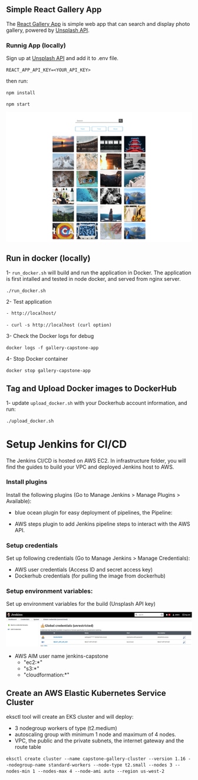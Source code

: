 ## Simple React Gallery App
The [React Gallery App](https://github.com/renatognunes/react-gallery-app) is simple web app that can search and display photo gallery, powered by [Unsplash API](https://unsplash.com/developers). 

### Runnig App (locally)
Sign up at [Unsplash API](https://unsplash.com/developers) and add it to .env file.

`REACT_APP_API_KEY=<YOUR_API_KEY>`

then run: 

`npm install`

`npm start`

![GalleryApp](Gallery-React-App.png)


## Run in docker (locally)
1- `run_docker.sh` will build and run the application in Docker. The application is first intalled and tested in node docker, and served from nginx server.

`./run_docker.sh`

2- Test application 

    - http://localhost/

    - curl -s http://localhost (curl option)

3- Check the Docker logs for debug

`docker logs -f gallery-capstone-app`

4- Stop Docker container

`docker stop gallery-capstone-app`

## Tag and Upload Docker images to DockerHub
1- update `upload_docker.sh` with your Dockerhub account information, and run:

`./upload_docker.sh`


# Setup Jenkins for CI/CD
The Jenkins CI/CD is hosted on AWS EC2. In infrastructure folder, you will find the guides to build your VPC and deployed Jenkins host to AWS.

### Install plugins
Install the following plugins (Go to Manage Jenkins > Manage Plugins > Available): 

- blue ocean plugin for easy deployment of pipelines, the Pipeline: 

- AWS steps plugin to add Jenkins pipeline steps to interact with the AWS API. 

### Setup credentials
Set up following credentials (Go to Manage Jenkins > Manage Credentials):
 - AWS user credentials (Access ID and secret access key)
 - Dockerhub credentials (for pulling the image from dockerhub) 

### Setup environment variables:
Set up environment variables for the build (Unsplash API key)

![jenkins-credentials](jenkins-credentials.png)



- AWS AIM user
    name jenkins-capstone
    - "ec2:*"
    - "s3:*"
    - "cloudformation:*"


## Create an AWS Elastic Kubernetes Service Cluster
eksctl tool will create an EKS cluster and will deploy:
 - 3 nodegroup workers of type (t2.medium)
 - autoscaling group with minimum 1 node and maximum of 4 nodes. 
 - VPC, the public and the private subnets, the internet gateway and the route table

`eksctl create cluster --name capstone-gallery-cluster --version 1.16 --nodegroup-name standard-workers --node-type t2.small --nodes 3 --nodes-min 1 --nodes-max 4 --node-ami auto --region us-west-2`